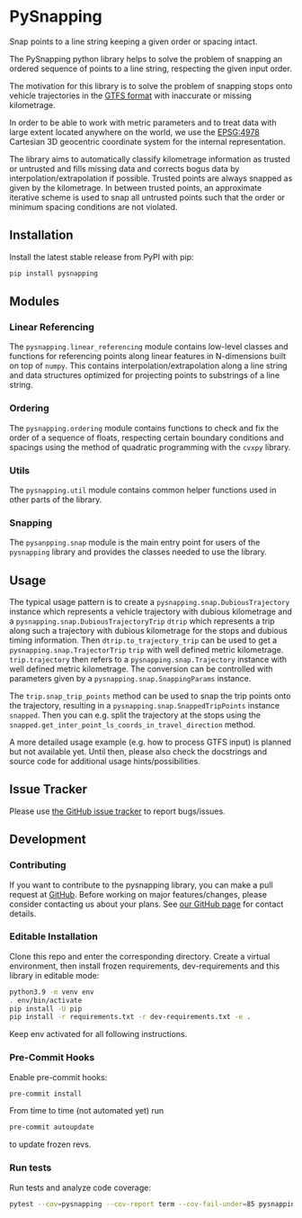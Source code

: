 # PySnapping

Snap points to a line string keeping a given order or spacing intact.

The PySnapping python library helps to solve the problem of snapping an ordered sequence of points
to a line string, respecting the given input order.

The motivation for this library is to solve the problem of snapping stops onto vehicle trajectories
in the [GTFS format](https://gtfs.org/) with inaccurate or missing kilometrage.

In order to be able to work with metric parameters and to treat data with large extent located
anywhere on the world, we use the [EPSG:4978](https://epsg.io/4978) Cartesian 3D geocentric coordinate system
for the internal representation.

The library aims to automatically classify kilometrage information as trusted or untrusted and fills missing
data and corrects bogus data by interpolation/extrapolation if possible.
Trusted points are always snapped as given by the kilometrage.
In between trusted points, an approximate iterative scheme is used to snap all untrusted points such that
the order or minimum spacing conditions are not violated.

## Installation

Install the latest stable release from PyPI with pip:

```bash
pip install pysnapping
```

## Modules

### Linear Referencing

The `pysnapping.linear_referencing` module contains low-level classes and functions for referencing points along
linear features in N-dimensions built on top of `numpy`. This contains interpolation/extrapolation along a line string
and data structures optimized for projecting points to substrings of a line string.

### Ordering

The `pysnapping.ordering` module contains functions to check and fix the order of a sequence of floats,
respecting certain boundary conditions and spacings using the method of quadratic programming with the `cvxpy` library.

### Utils

The `pysnapping.util` module contains common helper functions used in other parts of the library.

### Snapping

The `pysanpping.snap` module is the main entry point for users of the `pysnapping` library and
provides the classes needed to use the library.

## Usage

The typical usage pattern is to create a `pysnapping.snap.DubiousTrajectory` instance which represents
a vehicle trajectory with dubious kilometrage and a `pysnapping.snap.DubiousTrajectoryTrip` `dtrip` which represents
a trip along such a trajectory with dubious kilometrage for the stops and dubious timing information.
Then `dtrip.to_trajectory_trip` can be used to get a `pysnapping.snap.TrajectorTrip` `trip` with well defined
metric kilometrage. `trip.trajectory` then refers to a `pysnapping.snap.Trajectory` instance with well defined metric
kilometrage. The conversion can be controlled with parameters given by a `pysnapping.snap.SnappingParams` instance.

The `trip.snap_trip_points` method can be used to snap the trip points onto the trajectory, resulting in
a `pysnapping.snap.SnappedTripPoints` instance `snapped`. Then you can e.g. split the trajectory at the stops
using the `snapped.get_inter_point_ls_coords_in_travel_direction` method.

A more detailed usage example (e.g. how to process GTFS input) is planned but not available yet.
Until then, please also check the docstrings and source code for additional usage hints/possibilities.

## Issue Tracker

Please use [the GitHub issue tracker](https://github.com/geops/pysnapping/issues) to report bugs/issues.

## Development

### Contributing

If you want to contribute to the pysnapping library, you can make a pull request at [GitHub](https://github.com/geops/pysnapping).
Before working on major features/changes, please consider contacting us about your plans.
See [our GitHub page](https://github.com/geops) for contact details.

### Editable Installation

Clone this repo and enter the corresponding directory.
Create a virtual environment, then install frozen requirements, dev-requirements
and this library in editable mode:

```bash
python3.9 -m venv env
. env/bin/activate
pip install -U pip
pip install -r requirements.txt -r dev-requirements.txt -e .
```

Keep env activated for all following instructions.

### Pre-Commit Hooks

Enable pre-commit hooks:

```bash
pre-commit install
```

From time to time (not automated yet) run

```bash
pre-commit autoupdate
```

to update frozen revs.

### Run tests

Run tests and analyze code coverage:

```bash
pytest --cov=pysnapping --cov-report term --cov-fail-under=85 pysnapping
```
